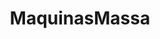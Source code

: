 ---
title: "MaquinasMassa"
url: /ciudad-autonoma-de-buenos-aires/maquinasmassa/
shop: Eisenwaren
---